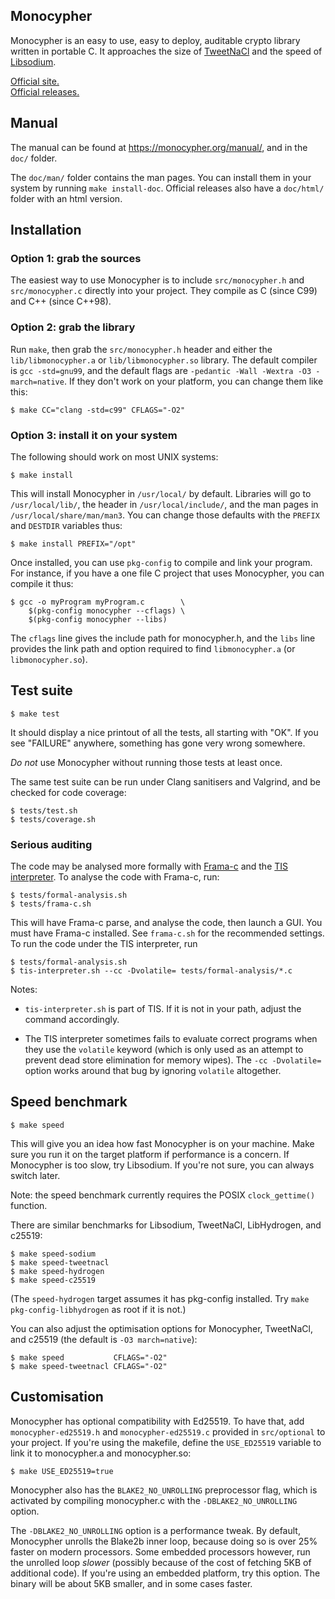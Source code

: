 Monocypher
----------

Monocypher is an easy to use, easy to deploy, auditable crypto library
written in portable C.  It approaches the size of [TweetNaCl][] and the
speed of [Libsodium][].

[Official site.](https://monocypher.org/)  
[Official releases.](https://monocypher.org/download/)

[Libsodium]: https://libsodium.org
[TweetNaCl]: https://tweetnacl.cr.yp.to/

Manual
------

The manual can be found at https://monocypher.org/manual/, and in the
`doc/` folder.

The `doc/man/` folder contains the man pages.  You can install them in
your system by running `make install-doc`. Official releases also have a
`doc/html/` folder with an html version.


Installation
------------

### Option 1: grab the sources

The easiest way to use Monocypher is to include `src/monocypher.h` and
`src/monocypher.c` directly into your project.  They compile as C (since
C99) and C++ (since C++98).


### Option 2: grab the library

Run `make`, then grab the `src/monocypher.h` header and either the
`lib/libmonocypher.a` or `lib/libmonocypher.so` library.  The default
compiler is `gcc -std=gnu99`, and the default flags are `-pedantic -Wall
-Wextra -O3 -march=native`.  If they don't work on your platform, you
can change them like this:

    $ make CC="clang -std=c99" CFLAGS="-O2"

### Option 3: install it on your system

The following should work on most UNIX systems:

    $ make install

This will install Monocypher in `/usr/local/` by default. Libraries
will go to `/usr/local/lib/`, the header in `/usr/local/include/`, and
the man pages in `/usr/local/share/man/man3`.  You can change those
defaults with the `PREFIX` and `DESTDIR` variables thus:

    $ make install PREFIX="/opt"

Once installed, you can use `pkg-config` to compile and link your
program.  For instance, if you have a one file C project that uses
Monocypher, you can compile it thus:

    $ gcc -o myProgram myProgram.c        \
        $(pkg-config monocypher --cflags) \
        $(pkg-config monocypher --libs)

The `cflags` line gives the include path for monocypher.h, and the
`libs` line provides the link path and option required to find
`libmonocypher.a` (or `libmonocypher.so`).


Test suite
----------

    $ make test

It should display a nice printout of all the tests, all starting with
"OK".  If you see "FAILURE" anywhere, something has gone very wrong
somewhere.

*Do not* use Monocypher without running those tests at least once.

The same test suite can be run under Clang sanitisers and Valgrind, and
be checked for code coverage:

    $ tests/test.sh
    $ tests/coverage.sh


### Serious auditing

The code may be analysed more formally with [Frama-c][] and the
[TIS interpreter][TIS].  To analyse the code with Frama-c, run:

    $ tests/formal-analysis.sh
    $ tests/frama-c.sh

This will have Frama-c parse, and analyse the code, then launch a GUI.
You must have Frama-c installed.  See `frama-c.sh` for the recommended
settings.  To run the code under the TIS interpreter, run

    $ tests/formal-analysis.sh
    $ tis-interpreter.sh --cc -Dvolatile= tests/formal-analysis/*.c

Notes:

- `tis-interpreter.sh` is part of TIS.  If it is not in your path,
  adjust the command accordingly.

- The TIS interpreter sometimes fails to evaluate correct programs when
  they use the `volatile` keyword (which is only used as an attempt to
  prevent dead store elimination for memory wipes).  The `-cc
  -Dvolatile=` option works around that bug by ignoring `volatile`
  altogether.

[Frama-c]:https://frama-c.com/
[TIS]: https://trust-in-soft.com/tis-interpreter/


Speed benchmark
---------------

    $ make speed

This will give you an idea how fast Monocypher is on your machine.  Make
sure you run it on the target platform if performance is a concern.  If
Monocypher is too slow, try Libsodium.  If you're not sure, you can
always switch later.


Note: the speed benchmark currently requires the POSIX
`clock_gettime()` function.

There are similar benchmarks for Libsodium, TweetNaCl, LibHydrogen, and
c25519:

    $ make speed-sodium
    $ make speed-tweetnacl
    $ make speed-hydrogen
    $ make speed-c25519

(The `speed-hydrogen` target assumes it has pkg-config installed. Try
`make pkg-config-libhydrogen` as root if it is not.)

You can also adjust the optimisation options for Monocypher, TweetNaCl,
and c25519 (the default is `-O3 march=native`):

    $ make speed           CFLAGS="-O2"
    $ make speed-tweetnacl CFLAGS="-O2"


Customisation
-------------

Monocypher has optional compatibility with Ed25519. To have that, add
`monocypher-ed25519.h` and `monocypher-ed25519.c` provided in
`src/optional` to your project.  If you're using the makefile, define
the `USE_ED25519` variable to link it to monocypher.a and monocypher.so:

    $ make USE_ED25519=true

Monocypher also has the `BLAKE2_NO_UNROLLING` preprocessor flag, which
is activated by compiling monocypher.c with the `-DBLAKE2_NO_UNROLLING`
option.

The `-DBLAKE2_NO_UNROLLING` option is a performance tweak.  By default,
Monocypher unrolls the Blake2b inner loop, because doing so is over 25%
faster on modern processors.  Some embedded processors however, run the
unrolled loop _slower_ (possibly because of the cost of fetching 5KB of
additional code).  If you're using an embedded platform, try this
option.  The binary will be about 5KB smaller, and in some cases faster.


